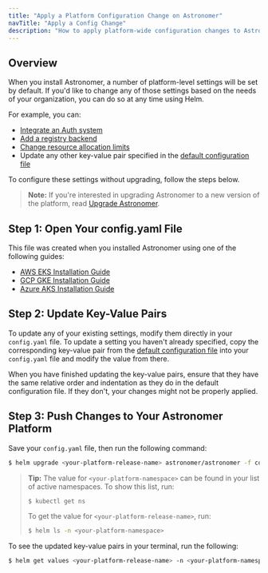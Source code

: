 ```yaml
---
title: "Apply a Platform Configuration Change on Astronomer"
navTitle: "Apply a Config Change"
description: "How to apply platform-wide configuration changes to Astronomer via Helm."
---
```


## Overview

When you install Astronomer, a number of platform-level settings will be set by default. If you'd like to change any of those settings based on the needs of your organization, you can do so at any time using Helm.

For example, you can:

* [Integrate an Auth system](https://www.astronomer.io/docs/enterprise/v0.12/manage-astronomer/integrate-auth-system)
* [Add a registry backend](https://www.astronomer.io/docs/enterprise/v0.12/manage-astronomer/registry-backend)
* [Change resource allocation limits](https://www.astronomer.io/docs/enterprise/v0.12/manage-astronomer/configure-platform-resources)
* Update any other key-value pair specified in the [default configuration file](https://github.com/astronomer/docs/blob/main/enterprise/v0.12/reference/default.yaml)

To configure these settings without upgrading, follow the steps below.

> **Note:** If you're interested in upgrading Astronomer to a new version of the platform, read [Upgrade Astronomer](https://www.astronomer.io/docs/enterprise/v0.12/manage-astronomer/upgrade-astronomer).

## Step 1: Open Your config.yaml File

This file was created when you installed Astronomer using one of the following guides:

* [AWS EKS Installation Guide](https://www.astronomer.io/docs/enterprise/v0.12/install/aws/install-aws-standard#6-configure-your-helm-chart)
* [GCP GKE Installation Guide](https://www.astronomer.io/docs/enterprise/v0.12/install/gcp/install-gcp-standard#7-configure-your-helm-chart)
* [Azure AKS Installation Guide](https://www.astronomer.io/docs/enterprise/v0.12/install/azure/install-azure-standard#6-configure-your-helm-chart)

## Step 2: Update Key-Value Pairs

To update any of your existing settings, modify them directly in your `config.yaml` file. To update a setting you haven't already specified, copy the corresponding key-value pair from the [default configuration file](https://github.com/astronomer/docs/blob/main/enterprise/v0.12/reference/default.yaml) into your `config.yaml` file and modify the value from there.

When you have finished updating the key-value pairs, ensure that they have the same relative order and indentation as they do in the default configuration file. If they don't, your changes might not be properly applied.

## Step 3: Push Changes to Your Astronomer Platform

Save your `config.yaml` file, then run the following command:

```sh
$ helm upgrade <your-platform-release-name> astronomer/astronomer -f config.yaml -n <your-platform-namespace> --version=<your-platform-version>
```

> **Tip:** The value for `<your-platform-namespace>` can be found in your list of active namespaces. To show this list, run:
>
> ```sh
> $ kubectl get ns
> ```
>
> To get the value for `<your-platform-release-name>`, run:
>
> ```sh
> $ helm ls -n <your-platform-namespace>
> ```

To see the updated key-value pairs in your terminal, run the following:

```sh
$ helm get values <your-platform-release-name> -n <your-platform-namespace>
```
